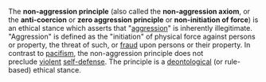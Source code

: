 The **non-aggression principle** (also called the **non-aggression axiom**, or the **anti-coercion** or **zero aggression principle** or **non-initiation of force**) is an ethical stance which asserts that "[aggression](https://wiki.mises.org/wiki/Aggression "Aggression")" is inherently illegitimate. "Aggression" is defined as the "initiation" of physical force against persons or property, the threat of such, or [fraud](https://wiki.mises.org/wiki/Fraud "Fraud") upon persons or their property. In contrast to [pacifism](https://wiki.mises.org/wiki/Pacifism "Pacifism"), the non-aggression principle does not preclude [violent](https://wiki.mises.org/wiki/Violence "Violence") [self-defense](https://wiki.mises.org/wiki/Self-defense "Self-defense"). The principle is a [deontological](https://wiki.mises.org/mediawiki/index.php?title=Deontological&action=edit&redlink=1 "Deontological (page does not exist)") (or rule-based) ethical stance.